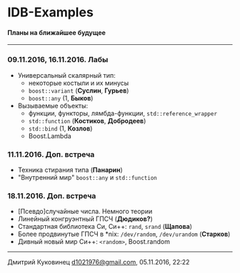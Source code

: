 # IDB-Examples
#### Планы на ближайшее будущее
---

### 09.11.2016, 16.11.2016. Лабы
- Универсальный скалярный тип:
	+ некоторые костыли и их минусы
	+ `boost::variant` (**Суслин**, **Гурьев**)
	+ `boost::any` (1, **Быков**)
- Вызываемые объекты:
	+ функции, функторы, лямбда-функции, `std::reference_wrapper`
	+ `std::function` (**Костиков**, **Добродеев**)
	+ `std::bind` (1, **Козлов**)
	+ Boost.Lambda

### 11.11.2016. Доп. встреча
- Техника стирания типа (**Панарин**)
- "Внутренний мир" `boost::any` и `std::function`

### 18.11.2016. Доп. встреча
- [Псевдо]cлучайные числа. Немного теории
- Линейный конгруэнтный ГПСЧ (**Дюдиков?**)
- Стандартная библиотека Си, Си++: `rand`, `srand` (**Щапова**)
- Более продвинутые ГПСЧ в \*nix: `/dev/random`, `/dev/urandom` (**Старков**)
- Дивный новый мир Си++: `<random>`, Boost.random

---
Дмитрий Куковинец <d1021976@gmail.com>, 05.11.2016, 22:22
